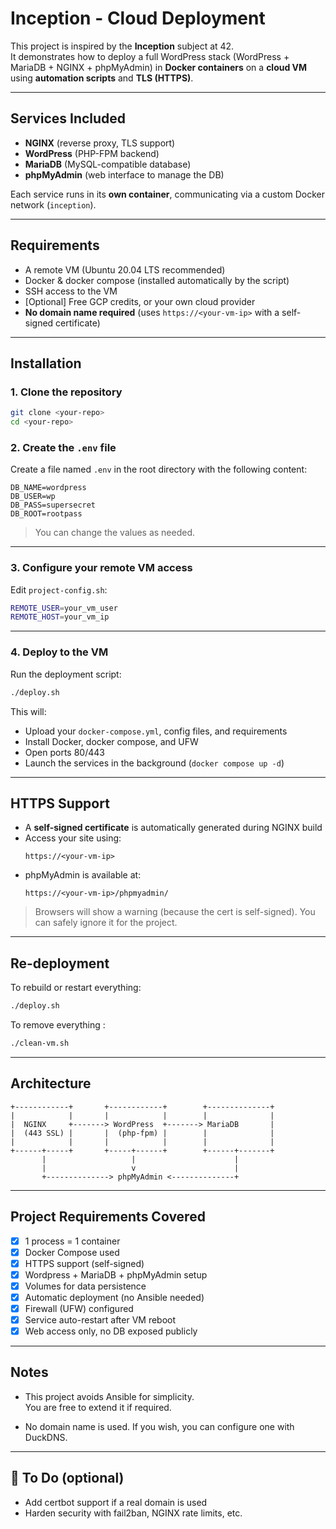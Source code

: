 # Inception - Cloud Deployment

This project is inspired by the **Inception** subject at 42.  
It demonstrates how to deploy a full WordPress stack (WordPress + MariaDB + NGINX + phpMyAdmin) in **Docker containers** on a **cloud VM** using **automation scripts** and **TLS (HTTPS)**.

---

## Services Included

- **NGINX** (reverse proxy, TLS support)
- **WordPress** (PHP-FPM backend)
- **MariaDB** (MySQL-compatible database)
- **phpMyAdmin** (web interface to manage the DB)

Each service runs in its **own container**, communicating via a custom Docker network (`inception`).

---

## Requirements

- A remote VM (Ubuntu 20.04 LTS recommended)
- Docker & docker compose (installed automatically by the script)
- SSH access to the VM
- [Optional] Free GCP credits, or your own cloud provider
- **No domain name required** (uses `https://<your-vm-ip>` with a self-signed certificate)

---

## Installation

### 1. Clone the repository

```bash
git clone <your-repo>
cd <your-repo>
```

### 2. Create the `.env` file

Create a file named `.env` in the root directory with the following content:

```env
DB_NAME=wordpress
DB_USER=wp
DB_PASS=supersecret
DB_ROOT=rootpass
```

> You can change the values as needed.

---

### 3. Configure your remote VM access

Edit `project-config.sh`:

```bash
REMOTE_USER=your_vm_user
REMOTE_HOST=your_vm_ip
```

---

### 4. Deploy to the VM

Run the deployment script:

```bash
./deploy.sh
```

This will:
- Upload your `docker-compose.yml`, config files, and requirements
- Install Docker, docker compose, and UFW
- Open ports 80/443
- Launch the services in the background (`docker compose up -d`)

---

## HTTPS Support

- A **self-signed certificate** is automatically generated during NGINX build
- Access your site using:
  ```
  https://<your-vm-ip>
  ```
- phpMyAdmin is available at:
  ```
  https://<your-vm-ip>/phpmyadmin/
  ```

> Browsers will show a warning (because the cert is self-signed). You can safely ignore it for the project.

---

## Re-deployment

To rebuild or restart everything:

```bash
./deploy.sh
```

To remove everything :

```bash
./clean-vm.sh
```

---

## Architecture

```
+------------+       +------------+        +--------------+
|            |       |            |        |              |
|  NGINX     +-------> WordPress  +-------> MariaDB       |
|  (443 SSL) |       |  (php-fpm) |        |              |
|            |       |            |        |              |
+------+-----+       +-----+------+        +------+-------+
       |                   |                      |
       |                   v                      |
       +--------------> phpMyAdmin <--------------+
```

---

## Project Requirements Covered

- [x] 1 process = 1 container
- [x] Docker Compose used
- [x] HTTPS support (self-signed)
- [x] Wordpress + MariaDB + phpMyAdmin setup
- [x] Volumes for data persistence
- [x] Automatic deployment (no Ansible needed)
- [x] Firewall (UFW) configured
- [x] Service auto-restart after VM reboot
- [x] Web access only, no DB exposed publicly

---

## Notes

- This project avoids Ansible for simplicity.  
  You are free to extend it if required.

- No domain name is used. If you wish, you can configure one with DuckDNS.

---

## 🧼 To Do (optional)

- Add certbot support if a real domain is used
- Harden security with fail2ban, NGINX rate limits, etc.
